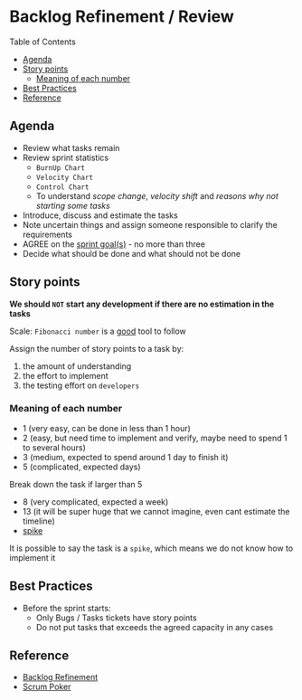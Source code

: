 # Backlog Refinement / Review <!-- omit in toc -->

Table of Contents

- [Agenda](#agenda)
- [Story points](#story-points)
  - [Meaning of each number](#meaning-of-each-number)
- [Best Practices](#best-practices)
- [Reference](#reference)

## Agenda

- Review what tasks remain
- Review sprint statistics
  - `BurnUp Chart`
  - `Velocity Chart`
  - `Control Chart`
  - To understand _scope change_, _velocity shift_ and _reasons why not starting some tasks_
- Introduce, discuss and estimate the tasks
- Note uncertain things and assign someone responsible to clarify the requirements
- AGREE on the [sprint goal(s)](https://www.scrum.org/resources/what-sprint-goal) - no more than three
- Decide what should be done and what should not be done

## Story points

**We should `NOT` start any development if there are no estimation in the tasks**

Scale: `Fibonacci number` is a [good](https://www.mountaingoatsoftware.com/blog/why-the-fibonacci-sequence-works-well-for-estimating "https://www.mountaingoatsoftware.com/blog/why-the-fibonacci-sequence-works-well-for-estimating") tool to follow

Assign the number of story points to a task by:

1. the amount of understanding
2. the effort to implement
3. the testing effort on `developers`

### Meaning of each number

- 1 (very easy, can be done in less than 1 hour)
- 2 (easy, but need time to implement and verify, maybe need to spend 1 to several hours)
- 3 (medium, expected to spend around 1 day to finish it)
- 5 (complicated, expected days)

Break down the task if larger than 5

- 8 (very complicated, expected a week)
- 13 (it will be super huge that we cannot imagine, even cant estimate the timeline)
- [spike](https://www.visual-paradigm.com/scrum/what-is-scrum-spike "https://www.visual-paradigm.com/scrum/what-is-scrum-spike")

It is possible to say the task is a `spike`, which means we do not know how to implement it

## Best Practices

- Before the sprint starts:
  - Only Bugs / Tasks tickets have story points
  - Do not put tasks that exceeds the agreed capacity in any cases

## Reference

- [Backlog Refinement](https://www.atlassian.com/agile/scrum/backlog-refinement "https://www.atlassian.com/agile/scrum/backlog-refinement")
- [Scrum Poker](https://www.scrumpoker-online.org/en)
